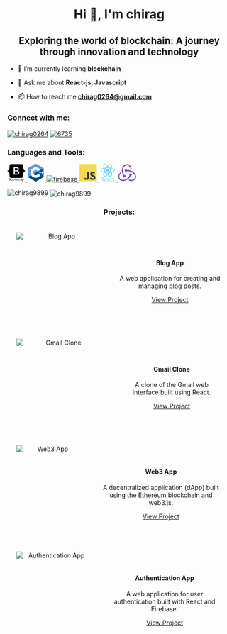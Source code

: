 
<h1 align="center">Hi 👋, I'm chirag</h1>
<h2 align="center">Exploring the world of blockchain: A journey through innovation and technology</h2>

- 🌱 I’m currently learning **blockchain**

- 💬 Ask me about **React-js, Javascript**

- 📫 How to reach me **chirag0264@gmail.com**

<h3 align="left">Connect with me:</h3>
<p align="left">
<a href="https://linkedin.com/in/chirag0264" target="blank"><img align="center" src="https://raw.githubusercontent.com/rahuldkjain/github-profile-readme-generator/master/src/images/icons/Social/linked-in-alt.svg" alt="chirag0264" height="30" width="40" /></a>
<a href="https://discord.gg/6735" target="blank"><img align="center" src="https://raw.githubusercontent.com/rahuldkjain/github-profile-readme-generator/master/src/images/icons/Social/discord.svg" alt="6735" height="30" width="40" />
</a>
<h3 align="left">Languages and Tools:</h3>
<p align="left"> <a href="https://getbootstrap.com" target="_blank" rel="noreferrer"> <img src="https://raw.githubusercontent.com/devicons/devicon/master/icons/bootstrap/bootstrap-plain-wordmark.svg" alt="bootstrap" width="40" height="40"/> </a> <a href="https://www.w3schools.com/cpp/" target="_blank" rel="noreferrer"> <img src="https://raw.githubusercontent.com/devicons/devicon/master/icons/cplusplus/cplusplus-original.svg" alt="cplusplus" width="40" height="40"/> </a> <a href="https://firebase.google.com/" target="_blank" rel="noreferrer"> <img src="https://www.vectorlogo.zone/logos/firebase/firebase-icon.svg" alt="firebase" width="40" height="40"/> </a> <a href="https://developer.mozilla.org/en-US/docs/Web/JavaScript" target="_blank" rel="noreferrer"> <img src="https://raw.githubusercontent.com/devicons/devicon/master/icons/javascript/javascript-original.svg" alt="javascript" width="40" height="40"/> </a> <a href="https://reactjs.org/" target="_blank" rel="noreferrer"> <img src="https://raw.githubusercontent.com/devicons/devicon/master/icons/react/react-original-wordmark.svg" alt="react" width="40" height="40"/> </a> <a href="https://redux.js.org" target="_blank" rel="noreferrer"> <img src="https://raw.githubusercontent.com/devicons/devicon/master/icons/redux/redux-original.svg" alt="redux" width="40" height="40"/> </a> </p>
</p>
<p><img align="left" src="https://github-readme-stats.vercel.app/api/top-langs?username=chirag9899&show_icons=true&locale=en&layout=compact" alt="chirag9899" /></p>

<p>&nbsp;<img align="center" src="https://github-readme-stats.vercel.app/api?username=chirag9899&show_icons=true&locale=en" alt="chirag9899" /></p>

<h3 align="center">Projects:</h3>

<div align="center">
  <div style="display:flex; flex-wrap: wrap; justify-content: center;">
    <div style="display:flex; align-items: center; margin: 20px;">
      <img src="https://www.hubspot.com/hubfs/what-is-a-blog-3.jpg" alt="Blog App" style="width: 300px; height: 200px; margin-right: 40px;">
      <div>
        <h4>Blog App</h4>
        <p>A web application for creating and managing blog posts.</p>
        <a href="https://blogapp-chirag9899.vercel.app/">View Project</a>
      </div>
    </div>

  </div>
    <div style="display:flex; align-items: center; margin: 20px;">
      <img src="https://cdn.dribbble.com/users/1575908/screenshots/6176109/gmail_4x.jpg?compress=1&resize=500x300&vertical=top" alt="Gmail Clone" style="width: 300px; height: 200px; margin-right: 40px;">
      <div>
        <h4>Gmail Clone</h4>
        <p>A clone of the Gmail web interface built using React.</p>
        <a href="https://github.com/chirag9899/gmail-clone">View Project</a>
      </div>
    </div>

  <div style="display:flex; flex-wrap: wrap; justify-content: center;">
    <div style="display:flex; align-items: center; margin: 20px;">
      <img src="https://bs-uploads.toptal.io/blackfish-uploads/components/blog_post_page/content/cover_image_file/cover_image/1113157/retina_1708x683_COVER-bc89d4b5db5dcab55e8bf22725ef8ee0.png" alt="Web3 App" style="width: 300px; height: 200px; margin-right: 40px;">
      <div>
        <h4>Web3 App</h4>
        <p>A decentralized application (dApp) built using the Ethereum blockchain and web3.js.</p>
        <a href="https://github.com/chirag9899/web3-app">View Project</a>
      </div>
    </div>
    <div style="display:flex; align-items: center; margin: 20px;">
      <img src="https://blog.logrocket.com/wp-content/uploads/2021/10/web3-js-ethereum-blockchain-tutorial.png" alt="Authentication App" style="width: 300px; height: 200px; margin-right: 40px;">
      <div>
        <h4>Authentication App</h4>
        <p>A web application for user authentication built with React and Firebase.</p>
        <a href="https://github.com/chirag9899/authentication-app">View Project</a>
      </div>
    </div>

  </div>
</div>
